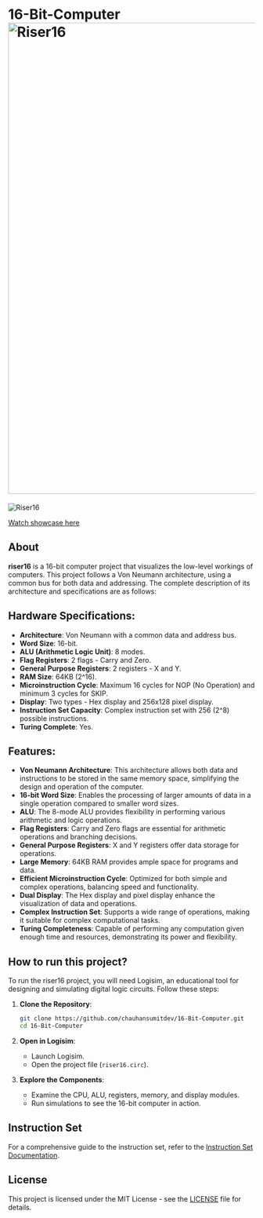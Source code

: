 # 16-Bit-Computer<img width="960" alt="Riser16" src="https://github.com/chauhansumitdev/16-Bit-Computer/assets/103536827/ddf212d3-1ec9-4028-a8e3-6dab1b1e2df6">
![Riser16](https://github.com/chauhansumitdev/16-Bit-Computer/assets/103536827/350c0d2e-f081-4130-8a45-852a0d762a58)

[Watch showcase here](link)

## About

**riser16** is a 16-bit computer project that visualizes the low-level workings of computers. This project follows a Von Neumann architecture, using a common bus for both data and addressing. The complete description of its architecture and specifications are as follows:

## Hardware Specifications:
- **Architecture**: Von Neumann with a common data and address bus.
- **Word Size**: 16-bit.
- **ALU (Arithmetic Logic Unit)**: 8 modes.
- **Flag Registers**: 2 flags - Carry and Zero.
- **General Purpose Registers**: 2 registers - X and Y.
- **RAM Size**: 64KB (2^16).
- **Microinstruction Cycle**: Maximum 16 cycles for NOP (No Operation) and minimum 3 cycles for SKIP.
- **Display**: Two types - Hex display and 256x128 pixel display.
- **Instruction Set Capacity**: Complex instruction set with 256 (2^8) possible instructions.
- **Turing Complete**: Yes.

## Features:
- **Von Neumann Architecture**: This architecture allows both data and instructions to be stored in the same memory space, simplifying the design and operation of the computer.
- **16-bit Word Size**: Enables the processing of larger amounts of data in a single operation compared to smaller word sizes.
- **ALU**: The 8-mode ALU provides flexibility in performing various arithmetic and logic operations.
- **Flag Registers**: Carry and Zero flags are essential for arithmetic operations and branching decisions.
- **General Purpose Registers**: X and Y registers offer data storage for operations.
- **Large Memory**: 64KB RAM provides ample space for programs and data.
- **Efficient Microinstruction Cycle**: Optimized for both simple and complex operations, balancing speed and functionality.
- **Dual Display**: The Hex display and pixel display enhance the visualization of data and operations.
- **Complex Instruction Set**: Supports a wide range of operations, making it suitable for complex computational tasks.
- **Turing Completeness**: Capable of performing any computation given enough time and resources, demonstrating its power and flexibility.

## How to run this project?
To run the riser16 project, you will need Logisim, an educational tool for designing and simulating digital logic circuits. Follow these steps:

1. **Clone the Repository**:
   ```bash
   git clone https://github.com/chauhansumitdev/16-Bit-Computer.git
   cd 16-Bit-Computer
   ```

2. **Open in Logisim**:
   - Launch Logisim.
   - Open the project file (`riser16.circ`).

3. **Explore the Components**:
   - Examine the CPU, ALU, registers, memory, and display modules.
   - Run simulations to see the 16-bit computer in action.

## Instruction Set
For a comprehensive guide to the instruction set, refer to the [Instruction Set Documentation](instruction-set.md).

## License
This project is licensed under the MIT License - see the [LICENSE](link-to-license) file for details.
